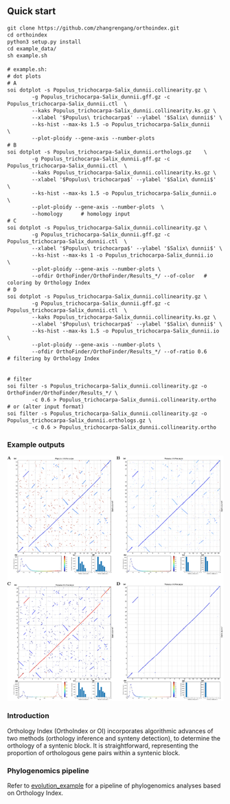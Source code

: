 ## Quick start ##
```
git clone https://github.com/zhangrengang/orthoindex.git
cd orthoindex
python3 setup.py install
cd example_data/
sh example.sh

# example.sh:
# dot plots
# A
soi dotplot -s Populus_trichocarpa-Salix_dunnii.collinearity.gz \
        -g Populus_trichocarpa-Salix_dunnii.gff.gz -c Populus_trichocarpa-Salix_dunnii.ctl  \
        --kaks Populus_trichocarpa-Salix_dunnii.collinearity.ks.gz \
        --xlabel '$Populus\ trichocarpa$' --ylabel '$Salix\ dunnii$' \
        --ks-hist --max-ks 1.5 -o Populus_trichocarpa-Salix_dunnii     \
        --plot-ploidy --gene-axis --number-plots
# B
soi dotplot -s Populus_trichocarpa-Salix_dunnii.orthologs.gz    \
        -g Populus_trichocarpa-Salix_dunnii.gff.gz -c Populus_trichocarpa-Salix_dunnii.ctl  \
        --kaks Populus_trichocarpa-Salix_dunnii.collinearity.ks.gz \
        --xlabel '$Populus\ trichocarpa$' --ylabel '$Salix\ dunnii$'  \
        --ks-hist --max-ks 1.5 -o Populus_trichocarpa-Salix_dunnii.o   \
        --plot-ploidy --gene-axis --number-plots  \
        --homology      # homology input
# C
soi dotplot -s Populus_trichocarpa-Salix_dunnii.collinearity.gz \
        -g Populus_trichocarpa-Salix_dunnii.gff.gz -c Populus_trichocarpa-Salix_dunnii.ctl  \
        --xlabel '$Populus\ trichocarpa$' --ylabel '$Salix\ dunnii$' \
        --ks-hist --max-ks 1 -o Populus_trichocarpa-Salix_dunnii.io    \
        --plot-ploidy --gene-axis --number-plots \
        --ofdir OrthoFinder/OrthoFinder/Results_*/ --of-color   # coloring by Orthology Index
# D
soi dotplot -s Populus_trichocarpa-Salix_dunnii.collinearity.gz \
        -g Populus_trichocarpa-Salix_dunnii.gff.gz -c Populus_trichocarpa-Salix_dunnii.ctl  \
        --kaks Populus_trichocarpa-Salix_dunnii.collinearity.ks.gz \
        --xlabel '$Populus\ trichocarpa$' --ylabel '$Salix\ dunnii$' \
        --ks-hist --max-ks 1.5 -o Populus_trichocarpa-Salix_dunnii.io  \
        --plot-ploidy --gene-axis --number-plots \
        --ofdir OrthoFinder/OrthoFinder/Results_*/ --of-ratio 0.6       # filtering by Orthology Index


# filter
soi filter -s Populus_trichocarpa-Salix_dunnii.collinearity.gz -o OrthoFinder/OrthoFinder/Results_*/ \
        -c 0.6 > Populus_trichocarpa-Salix_dunnii.collinearity.ortho
# or (alter input format)
soi filter -s Populus_trichocarpa-Salix_dunnii.collinearity.gz -o Populus_trichocarpa-Salix_dunnii.orthologs.gz \
        -c 0.6 > Populus_trichocarpa-Salix_dunnii.collinearity.ortho

```
### Example outputs ###
![dotplots](example_data/mege_4dot.png)

### Introduction ###
Orthology Index (OrthoIndex or OI) incorporates algorithmic advances of two methods (orthology inference and synteny detection), to determine the orthology of a syntenic block. 
It is straightforward, representing the proportion of orthologous gene pairs within a syntenic block. 

### Phylogenomics pipeline ###

Refer to [evolution_example](https://github.com/zhangrengang/evolution_example/) for a pipeline of phylogenomics analyses based on Orthology Index.
